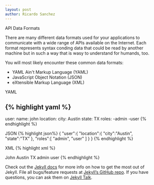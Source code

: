 ```yaml
---
layout: post
author: Ricardo Sanchez
---
```

API Data Formats

There are many different data formats used for your applications to communicate with a wide range of APIs available on the Internet. Each format represents syntax conding data that could be read by another machine but in such a way that is wasy to understand for humands, too.

You will most likely encounter these common data formats:

* YAML Ain't Markup Language (YAML)
* JavaScript Object Notation (JSON)
* eXtensible Markup Language (XML)

YAML

{% highlight yaml %}
---
user:
 name: john
 location:
  city: Austin
  state: TX
 roles:
  -admin
  -user
{% endhighlight %}



JSON
{% highlight json%}
{
 "user":{
  "location":{
   "city":"Austin",
   "state":"TX"
  },
  "roles":[
    "admin",
    "user"
   ]
 }
}
{% endhighlight %}



XML
{% highlight xml %}
<?xml version="1.0" encoding="UTF-8" ?>
<user>
  <name>John</name>
  <location>
    <city>Austin</city>
    <state>TX</state>
  </location>
  <roles>admin</roles>
  <roles>user</roles>
</user>
{% endhighlight %}



Check out the [Jekyll docs][jekyll-docs] for more info on how to get the most out of Jekyll. File all bugs/feature requests at [Jekyll’s GitHub repo][jekyll-gh]. If you have questions, you can ask them on [Jekyll Talk][jekyll-talk].


[jekyll-docs]: http://jekyllrb.com/docs/home
[jekyll-gh]:   https://github.com/jekyll/jekyll
[jekyll-talk]: https://talk.jekyllrb.com/
